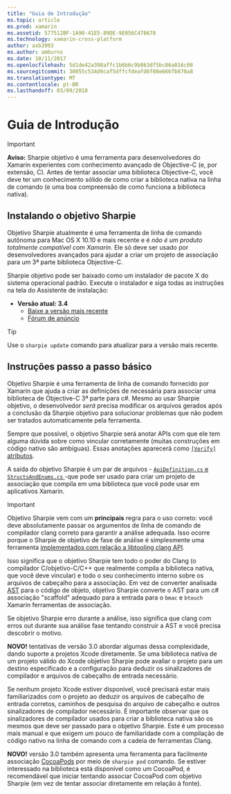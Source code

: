 ```yaml
---
title: "Guia de Introdução"
ms.topic: article
ms.prod: xamarin
ms.assetid: 577512BF-1A90-41E5-89DE-9E056C478678
ms.technology: xamarin-cross-platform
author: asb3993
ms.author: amburns
ms.date: 10/11/2017
ms.openlocfilehash: 5d1de42a398affc1b6b6c9b863df5bc86a016c08
ms.sourcegitcommit: 30055c534d9caf5dffcfdeafd6f08e666fb870a8
ms.translationtype: MT
ms.contentlocale: pt-BR
ms.lasthandoff: 03/09/2018
---
```

# <a name="getting-started"></a>Guia de Introdução

> [!IMPORTANT]
> **Aviso:** Sharpie objetivo é uma ferramenta para desenvolvedores do Xamarin experientes com conhecimento avançado de Objective-C (e, por extensão, C). Antes de tentar associar uma biblioteca Objective-C, você deve ter um conhecimento sólido de como criar a biblioteca nativa na linha de comando (e uma boa compreensão de como funciona a biblioteca nativa).

<a name="installing" />

## <a name="installing-objective-sharpie"></a>Instalando o objetivo Sharpie

Objetivo Sharpie atualmente é uma ferramenta de linha de comando autônoma para Mac OS X 10.10 e mais recente e é _não é um produto totalmente compatível com Xamarin_. Ele só deve ser usado por desenvolvedores avançados para ajudar a criar um projeto de associação para um 3ª parte biblioteca Objective-C.

Sharpie objetivo pode ser baixado como um instalador de pacote X do sistema operacional padrão.
Execute o instalador e siga todas as instruções na tela do Assistente de instalação:

- **Versão atual: 3.4**
  - [Baixe a versão mais recente](https://dl.xamarin.com/objective-sharpie/ObjectiveSharpie.pkg)
  - [Fórum de anúncio](https://forums.xamarin.com/discussion/104800/objective-sharpie-3-4)

> [!TIP]
> Use o `sharpie update` comando para atualizar para a versão mais recente.

## <a name="basic-walkthrough"></a>Instruções passo a passo básico

Objetivo Sharpie é uma ferramenta de linha de comando fornecido por Xamarin que ajuda a criar as definições de necessária para associar uma biblioteca de Objective-C 3ª parte para c#.
Mesmo ao usar Sharpie objetivo, o desenvolvedor *será* precisa modificar os arquivos gerados após a conclusão da Sharpie objetivo para solucionar problemas que não podem ser tratados automaticamente pela ferramenta.

Sempre que possível, o objetivo Sharpie será anotar APIs com que ele tem alguma dúvida sobre como vincular corretamente (muitas construções em código nativo são ambíguas).
Essas anotações aparecerá como [ `[Verify]` atributos](~/cross-platform/macios/binding/objective-sharpie/platform/verify.md).

A saída do objetivo Sharpie é um par de arquivos - [ `ApiDefinition.cs` e `StructsAndEnums.cs` ](~/cross-platform/macios/binding/objective-sharpie/platform/apidefinitions-structsandenums.md) -que pode ser usado para criar um projeto de associação que compila em uma biblioteca que você pode usar em aplicativos Xamarin.

> [!IMPORTANT]
> Objetivo Sharpie vem com um **principais** regra para o uso correto: você deve absolutamente passar os argumentos de linha de comando de compilador clang correto para garantir a análise adequada. Isso ocorre porque o Sharpie de objetivo de fase de análise é simplesmente uma ferramenta [implementados com relação a libtooling clang API](http://clang.llvm.org/docs/LibTooling.html).

Isso significa que o objetivo Sharpie tem todo o poder do Clang (o compilador C/objetivo-C/C++ que realmente compila a biblioteca nativa, que você deve vincular) e todo o seu conhecimento interno sobre os arquivos de cabeçalho para a associação.
Em vez de converter analisada [AST](http://en.wikipedia.org/wiki/Abstract_syntax_tree) para o código de objeto, objetivo Sharpie converte o AST para um c# associação "scaffold" adequado para a entrada para o `bmac` e `btouch` Xamarin ferramentas de associação.

Se objetivo Sharpie erro durante a análise, isso significa que clang com erros out durante sua análise fase tentando construir a AST e você precisa descobrir o motivo.

**NOVO!** tentativas de versão 3.0 abordar algumas dessa complexidade, dando suporte a projetos Xcode diretamente. Se uma biblioteca nativa de um projeto válido do Xcode objetivo Sharpie pode avaliar o projeto para um destino especificado e a configuração para deduzir os sinalizadores de compilador e arquivos de cabeçalho de entrada necessário.

Se nenhum projeto Xcode estiver disponível, você precisará estar mais familiarizados com o projeto ao deduzir os arquivos de cabeçalho de entrada corretos, caminhos de pesquisa do arquivo de cabeçalho e outros sinalizadores de compilador necessário. É importante observar que os sinalizadores de compilador usados para criar a biblioteca nativa são os mesmos que deve ser passado para o objetivo Sharpie. Este é um processo mais manual e que exigem um pouco de familiaridade com a compilação de código nativo na linha de comando com a cadeia de ferramentas Clang.

**NOVO!** versão 3.0 também apresenta uma ferramenta para facilmente associação [CocoaPods](https://cocoapods.org) por meio de `sharpie pod` comando.
Se estiver interessado na biblioteca está disponível como um CocoaPod, é recomendável que iniciar tentando associar CocoaPod com objetivo Sharpie (em vez de tentar associar diretamente em relação à fonte).
